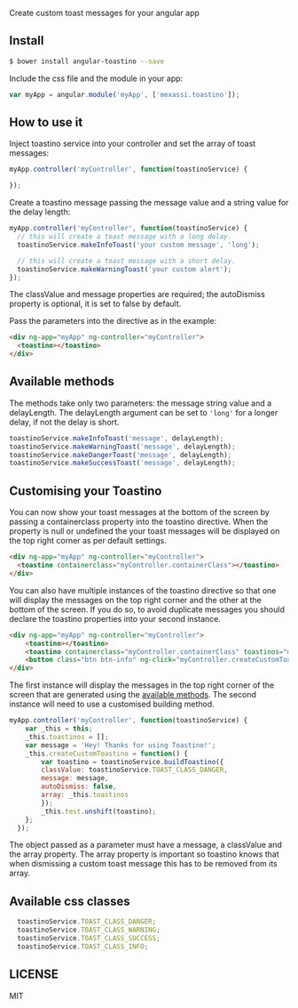 Create custom toast messages for your angular app
## Install
```sh
$ bower install angular-toastino --save
```
Include the css file and the module in your app:
```js
var myApp = angular.module('myApp', ['mexassi.toastino']);
```
## How to use it
Inject toastino service into your controller and set the array of toast messages:
```js
myApp.controller('myController', function(toastinoService) {

});
```
Create a toastino message passing the message value and a string value for the delay length:
```js
myApp.controller('myController', function(toastinoService) {
  // this will create a toast message with a long delay.
  toastinoService.makeInfoToast('your custom message', 'long');

  // this will create a toast message with a short delay.
  toastinoService.makeWarningToast('your custom alert');
});
```
The classValue and message properties are required; the autoDismiss property is optional, it is set to false by default.

Pass the parameters into the directive as in the example:

```html
<div ng-app="myApp" ng-controller="myController">
  <toastino></toastino>
</div>
```
## Available methods
The methods take only two parameters: the message string value and a delayLength.
The delayLength argument can be set to ```'long'``` for a longer delay, if not the delay is short.
```js
toastinoService.makeInfoToast('message', delayLength);
toastinoService.makeWarningToast('message', delayLength);
toastinoService.makeDangerToast('message', delayLength);
toastinoService.makeSuccessToast('message', delayLength);
```

## Customising your Toastino
You can now show your toast messages at the bottom of the screen by passing a containerclass property into the toastino directive. When the property is null or undefined the your toast messages will be displayed on the top right corner as per default settings.
```html
<div ng-app="myApp" ng-controller="myController">
  <toastino containerclass="myController.containerClass"></toastino>
</div>
```

You can also have multiple instances of the toastino directive so that one will display the messages on the top right corner and the other at the bottom of the screen. If you do so, to avoid duplicate messages you should declare the toastino properties into your second instance.
```html
<div ng-app="myApp" ng-controller="myController">
    <toastino></toastino>
    <toastino containerclass="myController.containerClass" toastinos="myController.toastinos"></toastino>
    <button class="btn btn-info" ng-click="myController.createCustomToastino()">Toast</button>
</div>
```

The first instance will display the messages in the top right corner of the screen that are generated using the [available methods](#methods). The second instance will need to use a customised building method.
```js
myApp.controller('myController', function(toastinoService) {
    var _this = this;
    _this.toastinos = [];
    var message = 'Hey! Thanks for using Toastino!';
    _this.createCustomToastino = function() {
        var toastino = toastinoService.buildToastino({
        classValue: toastinoService.TOAST_CLASS_DANGER,
        message: message,
        autoDismiss: false,
        array: _this.toastinos
        });
        _this.test.unshift(toastino);
    };
  });
```
The object passed as a parameter must have a message, a classValue and the array property. The array property is important so toastino knows that when dismissing a custom toast message this has to be removed from its array.

## Available css classes
```js
  toastinoService.TOAST_CLASS_DANGER;
  toastinoService.TOAST_CLASS_WARNING;
  toastinoService.TOAST_CLASS_SUCCESS;
  toastinoService.TOAST_CLASS_INFO;
```
## LICENSE
MIT
